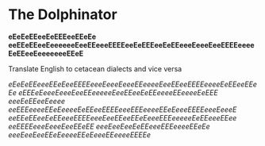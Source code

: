 # The Dolphinator  
__eEeEeEEeeEeEEEeeEEeEe eeEEeEEeeEeeeeeeEeeEEeeeEEEEeeEeEEEeeEeEEeeeEeeeEeeEEEEeeeeEeEEeeEeeeeeeeEEeE__

Translate English to cetacean dialects and vice versa

*eEeEeEEeeeEEeEeeEEEEeeeEeeeEeeeEEeeeeEeeEEeeEEEEeeeeEeEEeeEEeEe eEEEeEeeeEeeeEeeEEeeeeeEeeEEeeEeEEeeeeEEeeeeEeEEE eeeEeEEeeEeeee eeEEEeeeeEEeEeeeeEeEEeeEEEEeeeEEEeeeeEEeEeeeEEEEeeeEeeeE eeEEeEEeeEeEEeeeEEEEeeeEeeEEeeEEeEeeeEEEeeeeeEeEEeeeEEee eeEEEEeeeEeeeEeeEEeEE eeeEeeEeeEeEEeeeEEEeeeeEEeEe eeeEeeEeeEEeEeeeeEEeEeeeEEeeeeEEEEe*
